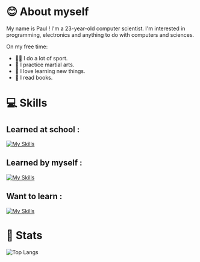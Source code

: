 
# 😊 About myself
My name is Paul ! I'm a 23-year-old computer scientist.
I'm interested in programming, electronics and anything to do with computers and sciences.

On my free time:
* 🏋️‍♂️ I do a lot of sport.
* 🥊 I practice martial arts.
* 🌌 I love learning new things.
* 📖 I read books.


# 💻 Skills

## Learned at school :

[![My Skills](https://skillicons.dev/icons?i=js,html,css,php,java,powershell,docker,git,windows,django)](https://skillicons.dev)

## Learned by myself :

[![My Skills](https://skillicons.dev/icons?i=py,c,cpp,go,arduino,nodejs)](https://skillicons.dev)

## Want to learn  :

[![My Skills](https://skillicons.dev/icons?i=rust,ruby,react,linux,vue)](https://skillicons.dev)

# 📱 Stats
![Top Langs](https://github-readme-stats.vercel.app/api/top-langs/?username=paulHinfo&theme=tokyonight)



